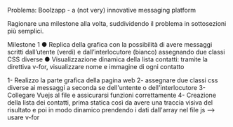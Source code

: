 Problema: Boolzapp - a (not very) innovative messaging platform

Ragionare una milestone alla volta, suddividendo il problema in sottosezioni più semplici.

Milestone 1
●	Replica della grafica con la possibilità di avere messaggi scritti dall’utente (verdi) e dall’interlocutore (bianco) assegnando due classi CSS diverse
●	Visualizzazione dinamica della lista contatti: tramite la direttiva v-for, visualizzare nome e immagine di ogni contatto


1- Realizzo la parte grafica della pagina web
2- assegnare due classi css diverse ai messaggi a seconda se dell'untente o dell'interlocutore
3- Collegare Vuejs al file e assicurarsi funzioni correttamente
4- Creazione della lista dei contatti, prima statica così da avere una traccia visiva del risultato e poi in modo dinamico prendendo i dati dall'array nel file js --> usare v-for
